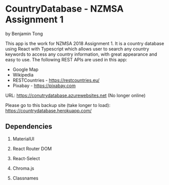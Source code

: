 # CountryDatabase - NZMSA Assignment 1
by Benjamin Tong

This app is the work for NZMSA 2018 Assignment 1. It is a country database using React with Typescript which allows user to search any country keywords to access any country information, with great appearance and easy to use. The following REST APIs are used in this app:

* Google Map
* Wikipedia
* RESTCountries - https://restcountries.eu/
* Pixabay - https://pixabay.com

URL: https://conutrydatabase.azurewebsites.net (No longer online)

Please go to this backup site (take longer to load): https://countrydatabase.herokuapp.com/

## Dependencies

1. MaterialUI

2. React Router DOM

3. React-Select

4. Chroma.js

5. Classnames
